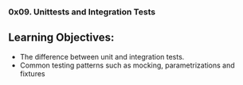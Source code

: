 ### 0x09. Unittests and Integration Tests

## Learning Objectives:
- The difference between unit and integration tests.
- Common testing patterns such as mocking, parametrizations and fixtures